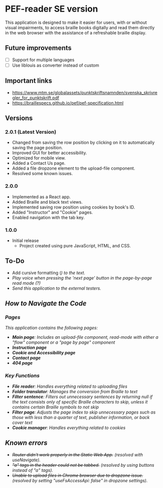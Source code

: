 # PEF-reader SE version
This application is designed to make it easier for users, with or without visual impairments, to access braille books digitally and read them directly in the web browser with the assistance of a refreshable braille display.

## Future improvements
- [ ] Support for multiple languages
- [ ] Use liblouis as converter instead of custom

## Important links
- https://www.mtm.se/globalassets/punktskriftsnamnden/svenska_skrivregler_for_punktskrift.pdf
- https://braillespecs.github.io/pef/pef-specification.html

## Versions

### 2.0.1 (Latest Version)
  - Changed from saving the row position by clicking on it to automatically saving the page position.
  - Improved GUI for better accessibility.
  - Optimized for mobile view.
  - Added a Contact Us page.
  - Added a file dropzone element to the upload-file component.
  - Resolved some known issues.

### 2.0.0
  - Implemented as a React app.
  - Added Braille and black text views.
  - Implemented saving row position using cookies by book's ID.
  - Added "Instructor" and "Cookie" pages.
  - Enabled navigation with the tab key.
  
### 1.0.0 
- Initial release
  - Project created using pure JavaScript, HTML, and CSS.

## To-Do 
  - Add cursive formatting (<em>) to the text.
  - Play voice when pressing the 'next page' button in the page-by-page read mode (?)
  - Send this application to the external testers.


## How to Navigate the Code

### Pages
This application contains the following pages:

- **Main page**: Includes an upload-file component, read-mode with either a "flow" component or a "page by page" component
- **Instruction page**
- **Cookie and Accessibility page**
- **Contact page**
- **404 page**

### Key Functions
- **File reader**: Handles everything related to uploading files
- **Folder translator**: Manages the conversion from Braille to text
- **Filter sentence**: Filters out unnecessary sentences by returning null if the text consists only of specific Braille characters to skip, unless it contains certain Braille symbols to not skip
- **Filter page**: Adjusts the page index to skip unnecessary pages such as those with less than a quarter of text, publisher information, or back cover text
- **Cookie manager**: Handles everything related to cookies

## Known errors

- <strike>Router didn't work properly in the Static Web App.</strike> (resolved with useNavigate).
- <strike>"a" tags in the header could not be tabbed.</strike> (resolved by using buttons instead of "a" tags).
- <strike>Unable to upload files in Chrome browser due to dropzone issue.</strike> (resolved by setting "useFsAccessApi: false" in dropzone settings).
